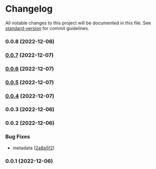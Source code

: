 # Changelog

All notable changes to this project will be documented in this file. See [standard-version](https://github.com/conventional-changelog/standard-version) for commit guidelines.

### 0.0.8 (2022-12-08)

### [0.0.7](https://github.com/Kikobeats/test/compare/v0.0.6...v0.0.7) (2022-12-07)

### [0.0.6](https://github.com/Kikobeats/test/compare/v0.0.5...v0.0.6) (2022-12-07)

### [0.0.5](https://github.com/Kikobeats/test/compare/v0.0.4...v0.0.5) (2022-12-07)

### [0.0.4](https://github.com/Kikobeats/test/compare/v0.0.3...v0.0.4) (2022-12-07)

### 0.0.3 (2022-12-06)

### 0.0.2 (2022-12-06)


### Bug Fixes

* metadata ([2a8a5f2](https://github.com/Kikobeats/test/commit/2a8a5f253adb95a8d590c9b187c68ed46df611c2))

### 0.0.1 (2022-12-06)

